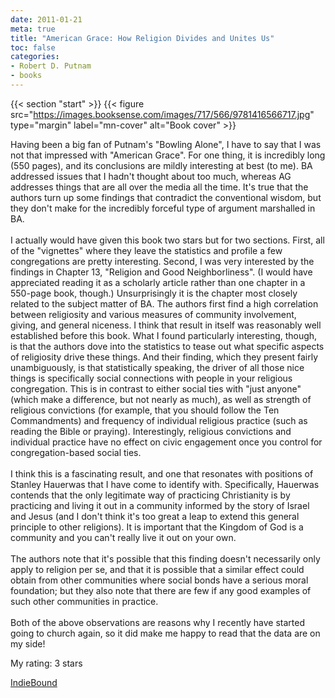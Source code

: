 ```yaml
---
date: 2011-01-21
meta: true
title: "American Grace: How Religion Divides and Unites Us"
toc: false
categories:
- Robert D. Putnam
- books
---
```


{{< section "start" >}}
{{< figure src="https://images.booksense.com/images/717/566/9781416566717.jpg" type="margin" label="mn-cover" alt="Book cover" >}}

Having been a big fan of Putnam's "Bowling Alone", I have to say that I was not that impressed with "American Grace". For one thing, it is incredibly long (550 pages), and its conclusions are mildly interesting at best (to me). BA addressed issues that I hadn't thought about too much, whereas AG addresses things that are all over the media all the time. It's true that the authors turn up some findings that contradict the conventional wisdom, but they don't make for the incredibly forceful type of argument marshalled in BA. <br /><br />I actually would have given this book two stars but for two sections. First, all of the "vignettes" where they leave the statistics and profile a few congregations are pretty interesting. Second, I was very interested by the findings in Chapter 13, "Religion and Good Neighborliness". (I would have appreciated reading it as a scholarly article rather than one chapter in a 550-page book, though.) Unsurprisingly it is the chapter most closely related to the subject matter of BA. The authors first find a high correlation between religiosity and various measures of community involvement, giving, and general niceness. I think that result in itself was reasonably well established before this book. What I found particularly interesting, though, is that the authors dove into the statistics to tease out what specific aspects of religiosity drive these things. And their finding, which they present fairly unambiguously, is that statistically speaking, the driver of all those nice things is specifically social connections with people in your religious congregation. This is in contrast to either social ties with "just anyone" (which make a difference, but not nearly as much), as well as strength of religious convictions (for example, that you should follow the Ten Commandments) and frequency of individual religious practice (such as reading the Bible or praying). Interestingly, religious convictions and individual practice have no effect on civic engagement once you control for congregation-based social ties.<br /><br />I think this is a fascinating result, and one that resonates with positions of Stanley Hauerwas that I have come to identify with. Specifically, Hauerwas contends that the only legitimate way of practicing Christianity is by practicing and living it out in a community informed by the story of Israel and Jesus (and I don't think it's too great a leap to extend this general principle to other religions). It is important that the Kingdom of God is a community and you can't really live it out on your own. <br /><br />The authors note that it's possible that this finding doesn't necessarily only apply to religion per se, and that it is possible that a similar effect could obtain from other communities where social bonds have a serious moral foundation; but they also note that there are few if any good examples of such other communities in practice.<br /><br />Both of the above observations are reasons why I recently have started going to church again, so it did make me happy to read that the data are on my side!

My rating: 3 stars  

[IndieBound](https://www.indiebound.org/book/9781416566717)
